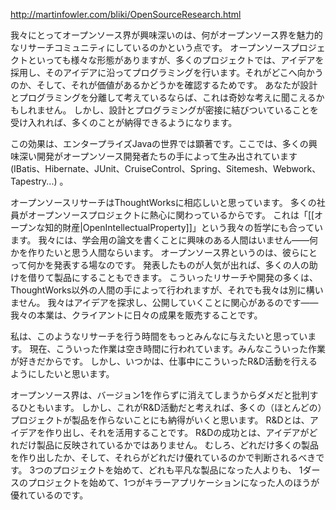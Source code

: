 http://martinfowler.com/bliki/OpenSourceResearch.html

我々にとってオープンソース界が興味深いのは、何がオープンソース界を魅力的なリサーチコミュニティにしているのかという点です。
オープンソースプロジェクトといっても様々な形態がありますが、多くのプロジェクトでは、アイデアを採用し、そのアイデアに沿ってプログラミングを行います。それがどこへ向かうのか、そして、それが価値があるかどうかを確認するためです。
あなたが設計とプログラミングを分離して考えているならば、これは奇妙な考えに聞こえるかもしれません。
しかし、設計とプログラミングが密接に結びついていることを受け入れれば、多くのことが納得できるようになります。

この効果は、エンタープライズJavaの世界では顕著です。ここでは、多くの興味深い開発がオープンソース開発者たちの手によって生み出されています (IBatis、Hibernate、JUnit、CruiseControl、Spring、Sitemesh、Webwork、Tapestry...) 。

オープンソースリサーチはThoughtWorksに相応しいと思っています。
多くの社員がオープンソースプロジェクトに熱心に関わっているからです。
これは「[[オープンな知的財産|OpenIntellectualProperty]]」という我々の哲学にも合っています。
我々には、学会用の論文を書くことに興味のある人間はいません——何かを作りたいと思う人間ならいます。
オープンソース界というのは、彼らにとって何かを発表する場なのです。
発表したものが人気が出れば、多くの人の助けを借りて製品にすることもできます。
こういったリサーチや開発の多くは、ThoughtWorks以外の人間の手によって行われますが、それでも我々は別に構いません。
我々はアイデアを探求し、公開していくことに関心があるのです——我々の本業は、クライアントに日々の成果を販売することです。

私は、このようなリサーチを行う時間をもっとみんなに与えたいと思っています。
現在、こういった作業は空き時間に行われています。みんなこういった作業が好きだからです。
しかし、いつかは、仕事中にこういったR&D活動を行えるようにしたいと思います。

オープンソース界は、バージョン1を作らずに消えてしまうからダメだと批判するひともいます。
しかし、これがR&D活動だと考えれば、多くの（ほとんどの）プロジェクトが製品を作らないことにも納得がいくと思います。
R&Dとは、アイデアを作り出し、それを活用することです。
R&Dの成功とは、アイデアがどれだけ製品に反映されているかではありません。
むしろ、どれだけ多くの製品を作り出したか、そして、それらがどれだけ優れているのかで判断されるべきです。
3つのプロジェクトを始めて、どれも平凡な製品になった人よりも、
1ダースのプロジェクトを始めて、1つがキラーアプリケーションになった人のほうが優れているのです。
